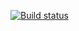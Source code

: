 [![Build status](https://ci.appveyor.com/api/projects/status/w4cqlbad8ukknyr0?svg=true)](https://ci.appveyor.com/project/l0197d/qa-2-1)
